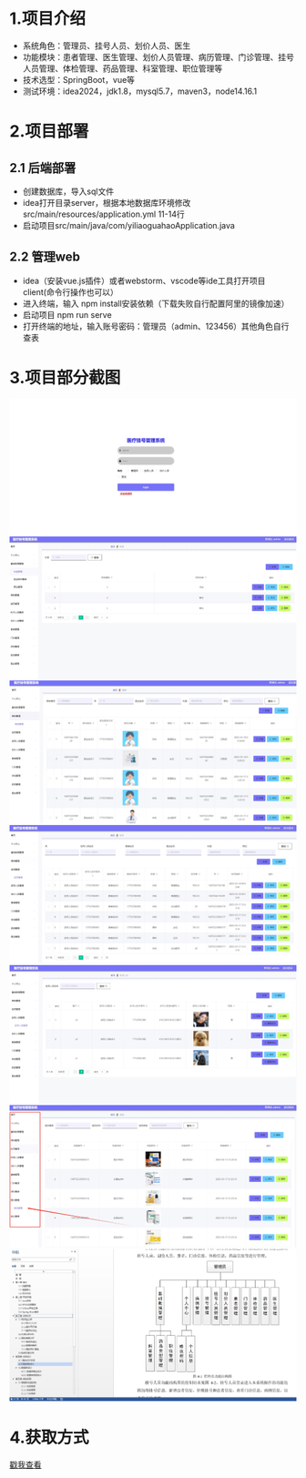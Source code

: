 # 1.项目介绍
- 系统角色：管理员、挂号人员、划价人员、医生
- 功能模块：患者管理、医生管理、划价人员管理、病历管理、门诊管理、挂号人员管理、体检管理、药品管理、科室管理、职位管理等
- 技术选型：SpringBoot，vue等
- 测试环境：idea2024，jdk1.8，mysql5.7，maven3，node14.16.1
# 2.项目部署
## 2.1 后端部署
- 创建数据库，导入sql文件
- idea打开目录server，根据本地数据库环境修改src/main/resources/application.yml 11-14行
- 启动项目src/main/java/com/yiliaoguahaoApplication.java
## 2.2 管理web
- idea（安装vue.js插件）或者webstorm、vscode等ide工具打开项目client(命令行操作也可以）
- 进入终端，输入 npm install安装依赖（下载失败自行配置阿里的镜像加速）
- 启动项目 npm run serve
- 打开终端的地址，输入账号密码：管理员（admin、123456）其他角色自行查表
# 3.项目部分截图
![输入图片说明](1.png)
![输入图片说明](2.png)
![输入图片说明](3.png)
![输入图片说明](4.png)
![输入图片说明](5.png)
![输入图片说明](6.png)
![输入图片说明](7.png)

# 4.获取方式
[戳我查看](https://gitee.com/aven999/mall)
